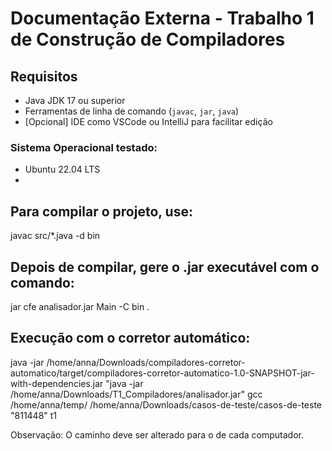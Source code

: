 # Documentação Externa - Trabalho 1 de Construção de Compiladores

## Requisitos

- Java JDK 17 ou superior
- Ferramentas de linha de comando (`javac`, `jar`, `java`)
- [Opcional] IDE como VSCode ou IntelliJ para facilitar edição

### Sistema Operacional testado:
- Ubuntu 22.04 LTS
- 
## Para compilar o projeto, use:

javac src/*.java -d bin

## Depois de compilar, gere o .jar executável com o comando:

jar cfe analisador.jar Main -C bin .

## Execução com o corretor automático:

java -jar /home/anna/Downloads/compiladores-corretor-automatico/target/compiladores-corretor-automatico-1.0-SNAPSHOT-jar-with-dependencies.jar "java -jar /home/anna/Downloads/T1_Compiladores/analisador.jar" gcc /home/anna/temp/ /home/anna/Downloads/casos-de-teste/casos-de-teste "811448" t1

Observação: O caminho deve ser alterado para o de cada computador.
